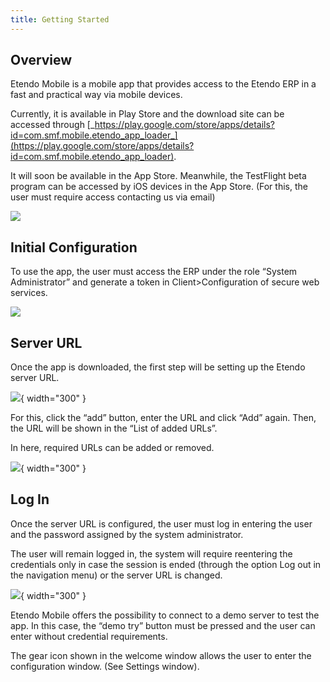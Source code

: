 ```yaml
---
title: Getting Started
---
```


## Overview

Etendo Mobile is a mobile app that provides access to the Etendo ERP in a fast and practical way via mobile devices.

Currently, it is available in Play Store and the download site can be accessed through [_https://play.google.com/store/apps/details?id=com.smf.mobile.etendo_app_loader_](https://play.google.com/store/apps/details?id=com.smf.mobile.etendo_app_loader).

It will soon be available in the App Store. Meanwhile, the TestFlight beta program can be accessed by iOS devices in the App Store. (For this, the user must require access contacting us via email)

![](/docs/assets/products/etendo-mobile/user-interface/EtendoPlayStore.png)

## **Initial Configuration**

To use the app, the user must access the ERP under the role “System Administrator” and generate a token in Client>Configuration of secure web services.

![](/docs/assets/drive/FsABaJyI_6qxEtcAclALLbHXvoZbuMyyj9Md6M4_7ohvisQ3GVMEjCX05xjdPzRmvgcNqbMku306aaQTxrh34HckHZHBnXcy9iOXQypHsJSGLroa2lGI4Mzr_qPEOiWVc7JYEEGl.png)

## **Server URL**

Once the app is downloaded, the first step will be setting up the Etendo server URL.

![](/docs/assets/products/etendo-mobile/user-interface/AddNewUrlMobile.jpeg){ width="300" }

For this, click the “add” button, enter the URL and click “Add” again. Then, the URL will be shown in the “List of added URLs”.

In here, required URLs can be added or removed.

![](/docs/assets/drive/ce_B9g3PQBbKIIpK84yrPJ95st1kr-hLP8ugK7qNnebal__mCMGLa3Aj1GRl_7lS1FcScSQOND58bQAD-pxehF0YU4Y07rugGwtjKLeNmUb1oJVDlDlff2TLDUbBDyUCL0W8RzWs.png){ width="300" }

## **Log In**

Once the server URL is configured, the user must log in entering the user and the password assigned by the system administrator.

The user will remain logged in, the system will require reentering the credentials only in case the session is ended (through the option Log out in the navigation menu) or the server URL is changed.

![](/docs/assets/drive/VXtAkTh3KVGdFCAClZ5kd0SdS3Ae196dKgP1538Fv4QPd2YyMFlfhJ-K7ZVhbatP6cI78MQW4fEGIpZ7xDg_i0qAAxBjnx-2iamqlQn-mvstx-yBIp94JqFnkZ0s_9hRMuwyzClT.png){ width="300" }

Etendo Mobile offers the possibility to connect to a demo server to test the app. In this case, the “demo try” button must be pressed and the user can enter without credential requirements.

The gear icon shown in the welcome window allows the user to enter the configuration window. (See Settings window).
